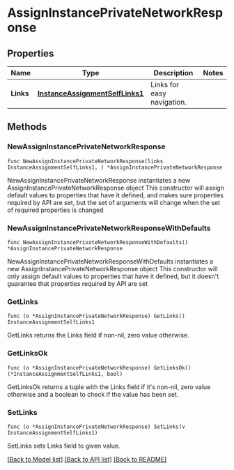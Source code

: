 # AssignInstancePrivateNetworkResponse

## Properties

Name | Type | Description | Notes
------------ | ------------- | ------------- | -------------
**Links** | [**InstanceAssignmentSelfLinks1**](InstanceAssignmentSelfLinks1.md) | Links for easy navigation. | 

## Methods

### NewAssignInstancePrivateNetworkResponse

`func NewAssignInstancePrivateNetworkResponse(links InstanceAssignmentSelfLinks1, ) *AssignInstancePrivateNetworkResponse`

NewAssignInstancePrivateNetworkResponse instantiates a new AssignInstancePrivateNetworkResponse object
This constructor will assign default values to properties that have it defined,
and makes sure properties required by API are set, but the set of arguments
will change when the set of required properties is changed

### NewAssignInstancePrivateNetworkResponseWithDefaults

`func NewAssignInstancePrivateNetworkResponseWithDefaults() *AssignInstancePrivateNetworkResponse`

NewAssignInstancePrivateNetworkResponseWithDefaults instantiates a new AssignInstancePrivateNetworkResponse object
This constructor will only assign default values to properties that have it defined,
but it doesn't guarantee that properties required by API are set

### GetLinks

`func (o *AssignInstancePrivateNetworkResponse) GetLinks() InstanceAssignmentSelfLinks1`

GetLinks returns the Links field if non-nil, zero value otherwise.

### GetLinksOk

`func (o *AssignInstancePrivateNetworkResponse) GetLinksOk() (*InstanceAssignmentSelfLinks1, bool)`

GetLinksOk returns a tuple with the Links field if it's non-nil, zero value otherwise
and a boolean to check if the value has been set.

### SetLinks

`func (o *AssignInstancePrivateNetworkResponse) SetLinks(v InstanceAssignmentSelfLinks1)`

SetLinks sets Links field to given value.



[[Back to Model list]](../README.md#documentation-for-models) [[Back to API list]](../README.md#documentation-for-api-endpoints) [[Back to README]](../README.md)


